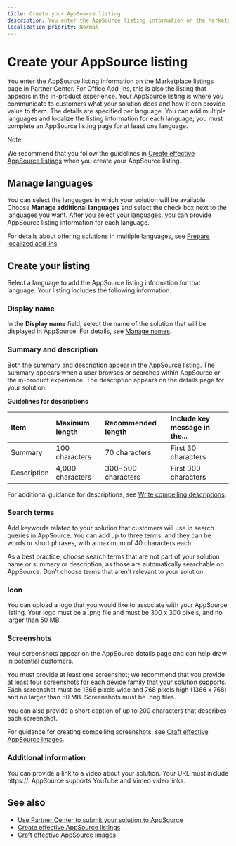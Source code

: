 ```yaml
---
title: Create your AppSource listing
description: You enter the AppSource listing information on the Marketplace listings page in Partner Center.
localization_priority: Normal
---
```


# Create your AppSource listing

You enter the AppSource listing information on the Marketplace listings page in Partner Center. For Office Add-ins, this is also the listing that appears in the in-product experience. Your AppSource listing is where you communicate to customers what your solution does and how it can provide value to them. The details are specified per language. You can add multiple languages and localize the listing information for each language; you must complete an AppSource listing page for at least one language.

> [!NOTE]
> We recommend that you follow the guidelines in [Create effective AppSource listings](create-effective-office-store-listings.md) when you create your AppSource listing.

## Manage languages

You can select the languages in which your solution will be available. Choose **Manage additional languages** and select the check box next to the languages you want. After you select your languages, you can provide AppSource listing information for each language.

For details about offering solutions in multiple languages, see [Prepare localized add-ins](prepare-localized-apps-and-add-ins.md).

## Create your listing

Select a language to add the AppSource listing information for that language. Your listing includes the following information.

### Display name
In the **Display name** field, select the name of the solution that will be displayed in AppSource. For details, see [Manage names](manage-solution-names.md).

### Summary and description

Both the summary and description appear in the AppSource listing. The summary appears when a user browses or searches within AppSource or the in-product experience. The  description appears on the details page for your solution.

**Guidelines for descriptions**

| Item              | Maximum length    | Recommended length    | Include key message in the... |
|:------------------|:------------------|:----------------------|:------------------------------|
| Summary           | 100 characters    | 70 characters         |First 30 characters            |
| Description       | 4,000 characters  | 300-500 characters    |First 300 characters           |

For additional guidance for descriptions, see [Write compelling descriptions](create-effective-office-store-listings.md#write-compelling-descriptions).

### Search terms

Add keywords related to your solution that customers will use in search queries in AppSource. You can add up to three terms, and they can be words or short phrases, with a maximum of 40 characters each.

As a best practice, choose search terms that are not part of your solution name or summary or description, as those are automatically searchable on AppSource. Don't choose terms that aren't relevant to your solution.

### Icon

You can upload a logo that you would like to associate with your AppSource listing. Your logo must be a .png file and must be 300 x 300 pixels, and no larger than 50 MB.

### Screenshots

Your screenshots appear on the AppSource details page and can help draw in potential customers.

You must provide at least one screenshot; we recommend that you provide at least four screenshots for each device family that your solution supports. Each screenshot must be 1366 pixels wide and 768 pixels high (1366 x 768) and no larger than 50 MB. Screenshots must be .png files.

You can also provide a short caption of up to 200 characters that describes each screenshot.

For guidance for creating compelling screenshots, see [Craft effective AppSource images](craft-effective-appsource-store-images.md).

### Additional information

You can provide a link to a video about your solution. Your URL must include https://. AppSource supports YouTube and Vimeo video links.

## See also

- [Use Partner Center to submit your solution to AppSource](use-partner-center-to-submit-to-appsource.md)
- [Create effective AppSource listings](create-effective-office-store-listings.md)
- [Craft effective AppSource images](craft-effective-appsource-store-images.md)